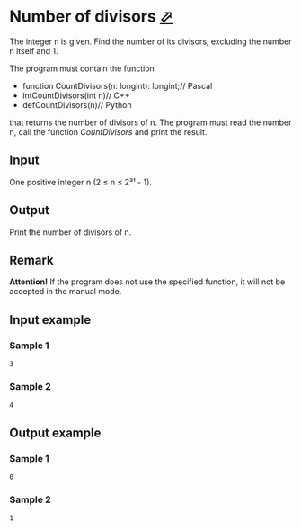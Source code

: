 # Number of divisors [⬀](https://www.e-olymp.com/en/problems/4742)
The integer n is given. Find the number of its divisors, excluding the number n itself and 1.

The program must contain the function

- function CountDivisors(n: longint): longint;// Pascal
- intCountDivisors(int n)// C++
- defCountDivisors(n)// Python

that returns the number of divisors of n. The program must read the number n, call the function *CountDivisors* and print the result.

## Input

One positive integer n (2 ≤ n ≤ 2³¹ - 1).

## Output

Print the number of divisors of n.

## Remark

**Attention!** If the program does not use the specified function, it will not be accepted in the manual mode.

## Input example

### Sample 1
```
3
```

### Sample 2
```
4
```

## Output example

### Sample 1
```
0
```

### Sample 2
```
1
```
